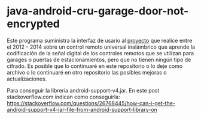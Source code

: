# java-android-cru-garage-door-not-encrypted 

Este programa suministra la interfaz de usario al [proyecto](https://drive.google.com/file/d/1IFt62EF3NbSOA1Vvz_oraNpHULJRAejd/view?usp=sharing) que realice entre el 2012 - 2014 sobre un control remoto universal inalámbrico que aprende la codificación de la señal digital de los controles remotos que se utilizan para garages o puertas de estacionamientos, pero que no tienen ningún tipo de cifrado. 
Es posible que lo continuaré en este repositorio o lo deje como archivo o lo continuaré en otro repositorio las posibles mejoras o actualizaciones.

Para conseguir la librería android-support-v4.jar. En este post stackoverflow.com indican como conseguirla:
https://stackoverflow.com/questions/26768445/how-can-i-get-the-android-support-v4-jar-file-from-android-support-library-on
